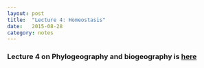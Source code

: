 ```yaml
---
layout: post
title:  "Lecture 4: Homeostasis"
date:   2015-08-28
category: notes
---
```


### Lecture 4 on Phylogeography and biogeography is <a href="{{ site.baseurl }}/assets/lectures/11_energy_novids">here</a>
